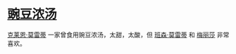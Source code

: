 # [豌豆浓汤](../食物及饮料/豌豆浓汤.md)

[克莱恩·莫雷蒂](../人物/克莱恩·莫雷蒂.md) 一家曾食用豌豆浓汤，太甜，太酸，但 [班森·莫雷蒂](../人物/班森·莫雷蒂.md) 和 [梅丽莎](../人物/梅丽莎.md) 非常喜欢。
